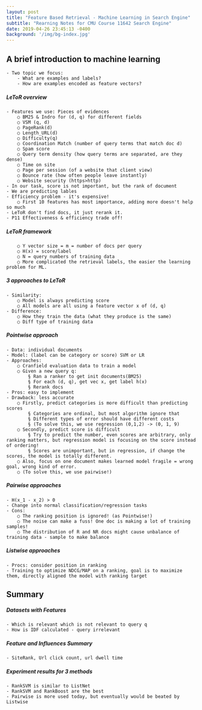 ```yaml
---
layout: post
title: "Feature Based Retrieval - Machine Learning in Search Engine"
subtitle: "Rearning Notes for CMU Course 11642 Search Engine"
date: 2019-04-26 23:45:13 -0400
background: '/img/bg-index.jpg'
---
```


## A brief introduction to machine learning
    - Two topic we focus:
        - What are examples and labels? 
        - How are examples encoded as feature vectors?

##### LeToR overview
    - Features we use: Pieces of evidences
        ○ BM25 & Indro for (d, q) for different fields
        ○ VSM (q, d)
        ○ PageRank(d)
        ○ Length_URL(d)
        ○ Difficulty(q)
        ○ Coordination Match (number of query terms that match doc d)
        ○ Spam score
        ○ Query term density (how query terms are separated, are they dense)
        ○ Time on site
        ○ Page per session (of a website that client view)
        ○ Bounce rate (how often people leave instantly)
        ○ Website security (https>http)
    - In our task, score is not important, but the rank of document
    - We are predicting lables
    - Efficiency problem - it's expensive!
        ○ First 10 features has most importance, adding more doesn't help so much
    - LeToR don't find docs, it just rerank it. 
    - P11 Effectiveness & efficiency trade off! 
    
##### LeToR framework
        ○ Y vector size = m = number of docs per query
        ○ H(x) = score/label
        ○ N = query numbers of training data
        ○ More complicated the retrieval labels, the easier the learning problem for ML.
        
##### 3 approaches to LeToR
    - Similarity:
        ○ Model is always predicting score
        ○ All models are all using a feature vector x of (d, q)
    - Difference:
        ○ How they train the data (what they produce is the same)
        ○ Diff type of training data

##### Pointwise approach
    - Data: individual documents
    - Model: (label can be category or score) SVM or LR
    - Approaches:
        ○ Cranfield evaluation data to train a model
        ○ Given a new query q:
            § Ran a ranker to get init documents(BM25)
            § For each (d, q), get vec x, get label h(x)
            § Rerank docs
    - Pros: easy to implement
    - Drawback: less accurate
        ○ Firstly, predict categories is more difficult than predicting scores
            § Categories are ordinal, but most algorithm ignore that
            § Different types of error should have different costs
            § (To solve this, we use regression (0,1,2) -> (0, 1, 9)
        ○ Secondly, predict score is difficult
            § Try to predict the number, even scores are arbitrary, only ranking matters, but regression model is focusing on the score instead of ordering!
            § Scores are unimportant, but in regression, if change the scores, the model is totally different.
        ○ Also, focus on one document makes learned model fragile = wrong goal, wrong kind of error.
        ○ (To solve this, we use pairwise!)

##### Pairwise approaches
    - H(x_1 - x_2) > 0
    - Change into normal classification/regression tasks
    - Cons:
        ○ The ranking position is ignored! (as Pointwise!)
        ○ The noise can make a fuss! One doc is making a lot of training samples!
        ○ The distribution of R and NR docs might cause unbalance of training data - sample to make balance

##### Listwise approaches
    - Procs: consider position in ranking
    - Training to optimize NDCG/MAP on a ranking, goal is to maximize them, directly aligned the model with ranking target


## Summary

##### Datasets with Features 
    - Which is relevant which is not relevant to query q
    - How is IDF calculated - query irrelevant

##### Feature and Influences Summary
    - SiteRank, Url click count, url dwell time

##### Experiment results for 3 methods
    - RankSVM is similar to ListNet
    - RankSVM and RankBoost are the best
    - Pairwise is more used today, but eventually would be beated by Listwise
    
    

